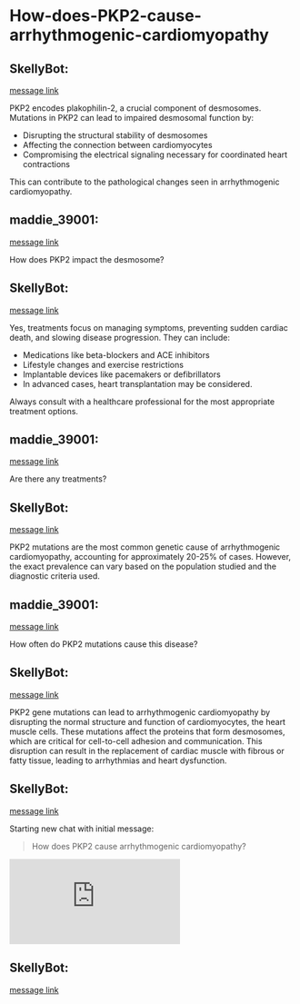 # How-does-PKP2-cause-arrhythmogenic-cardiomyopathy

## **SkellyBot**:

 [message link](https://discord.com/channels/1194766712680222800/1212587675119386715/1212588497391722608) 

 PKP2 encodes plakophilin-2, a crucial component of desmosomes. Mutations in PKP2 can lead to impaired desmosomal function by:

- Disrupting the structural stability of desmosomes
- Affecting the connection between cardiomyocytes
- Compromising the electrical signaling necessary for coordinated heart contractions

This can contribute to the pathological changes seen in arrhythmogenic cardiomyopathy.

## **maddie_39001**:

 [message link](https://discord.com/channels/1194766712680222800/1212587675119386715/1212588495525253211) 

 How does PKP2 impact the desmosome?

## **SkellyBot**:

 [message link](https://discord.com/channels/1194766712680222800/1212587675119386715/1212587906032599050) 

 Yes, treatments focus on managing symptoms, preventing sudden cardiac death, and slowing disease progression. They can include:

- Medications like beta-blockers and ACE inhibitors
- Lifestyle changes and exercise restrictions
- Implantable devices like pacemakers or defibrillators
- In advanced cases, heart transplantation may be considered. 

Always consult with a healthcare professional for the most appropriate treatment options.

## **maddie_39001**:

 [message link](https://discord.com/channels/1194766712680222800/1212587675119386715/1212587903994171423) 

 Are there any treatments?

## **SkellyBot**:

 [message link](https://discord.com/channels/1194766712680222800/1212587675119386715/1212587837166460989) 

 PKP2 mutations are the most common genetic cause of arrhythmogenic cardiomyopathy, accounting for approximately 20-25% of cases. However, the exact prevalence can vary based on the population studied and the diagnostic criteria used.

## **maddie_39001**:

 [message link](https://discord.com/channels/1194766712680222800/1212587675119386715/1212587834305945651) 

 How often do PKP2 mutations cause this disease?

## **SkellyBot**:

 [message link](https://discord.com/channels/1194766712680222800/1212587675119386715/1212587685013753856) 

 PKP2 gene mutations can lead to arrhythmogenic cardiomyopathy by disrupting the normal structure and function of cardiomyocytes, the heart muscle cells. These mutations affect the proteins that form desmosomes, which are critical for cell-to-cell adhesion and communication. This disruption can result in the replacement of cardiac muscle with fibrous or fatty tissue, leading to arrhythmias and heart dysfunction.

## **SkellyBot**:

 [message link](https://discord.com/channels/1194766712680222800/1212587675119386715/1212587678999257210) 

 Starting new chat with initial message:

> How does PKP2 cause arrhythmogenic cardiomyopathy?

![chat-1212587675119386715.json](https://cdn.discordapp.com/attachments/1212587675119386715/1212588529788522516/chat-1212587675119386715.json?ex=660e1192&is=65fb9c92&hm=8b6080da6bdecf99721cf6be4f84248bd02518aef683208830db6273f3e5a771&)

## **SkellyBot**:

 [message link](https://discord.com/channels/1194766712680222800/1212587675119386715/1212587676876804146) 

 

